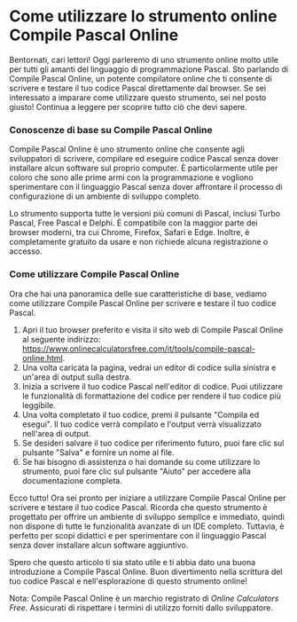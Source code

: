 Come utilizzare lo strumento online Compile Pascal Online
=========================================================

Bentornati, cari lettori! Oggi parleremo di uno strumento online molto utile per tutti gli amanti del linguaggio di programmazione Pascal. Sto parlando di Compile Pascal Online, un potente compilatore online che ti consente di scrivere e testare il tuo codice Pascal direttamente dal browser. Se sei interessato a imparare come utilizzare questo strumento, sei nel posto giusto! Continua a leggere per scoprire tutto ciò che devi sapere.

### Conoscenze di base su Compile Pascal Online

Compile Pascal Online è uno strumento online che consente agli sviluppatori di scrivere, compilare ed eseguire codice Pascal senza dover installare alcun software sul proprio computer. È particolarmente utile per coloro che sono alle prime armi con la programmazione e vogliono sperimentare con il linguaggio Pascal senza dover affrontare il processo di configurazione di un ambiente di sviluppo completo.

Lo strumento supporta tutte le versioni più comuni di Pascal, inclusi Turbo Pascal, Free Pascal e Delphi. È compatibile con la maggior parte dei browser moderni, tra cui Chrome, Firefox, Safari e Edge. Inoltre, è completamente gratuito da usare e non richiede alcuna registrazione o accesso.

### Come utilizzare Compile Pascal Online

Ora che hai una panoramica delle sue caratteristiche di base, vediamo come utilizzare Compile Pascal Online per scrivere e testare il tuo codice Pascal.

1. Apri il tuo browser preferito e visita il sito web di Compile Pascal Online al seguente indirizzo: <https://www.onlinecalculatorsfree.com/it/tools/compile-pascal-online.html>.
2. Una volta caricata la pagina, vedrai un editor di codice sulla sinistra e un'area di output sulla destra.
3. Inizia a scrivere il tuo codice Pascal nell'editor di codice. Puoi utilizzare le funzionalità di formattazione del codice per rendere il tuo codice più leggibile.
4. Una volta completato il tuo codice, premi il pulsante "Compila ed esegui". Il tuo codice verrà compilato e l'output verrà visualizzato nell'area di output.
5. Se desideri salvare il tuo codice per riferimento futuro, puoi fare clic sul pulsante "Salva" e fornire un nome al file.
6. Se hai bisogno di assistenza o hai domande su come utilizzare lo strumento, puoi fare clic sul pulsante "Aiuto" per accedere alla documentazione completa.

Ecco tutto! Ora sei pronto per iniziare a utilizzare Compile Pascal Online per scrivere e testare il tuo codice Pascal. Ricorda che questo strumento è progettato per offrire un ambiente di sviluppo semplice e immediato, quindi non dispone di tutte le funzionalità avanzate di un IDE completo. Tuttavia, è perfetto per scopi didattici e per sperimentare con il linguaggio Pascal senza dover installare alcun software aggiuntivo.

Spero che questo articolo ti sia stato utile e ti abbia dato una buona introduzione a Compile Pascal Online. Buon divertimento nella scrittura del tuo codice Pascal e nell'esplorazione di questo strumento online!

Nota: Compile Pascal Online è un marchio registrato di *Online Calculators Free*. Assicurati di rispettare i termini di utilizzo forniti dallo sviluppatore.